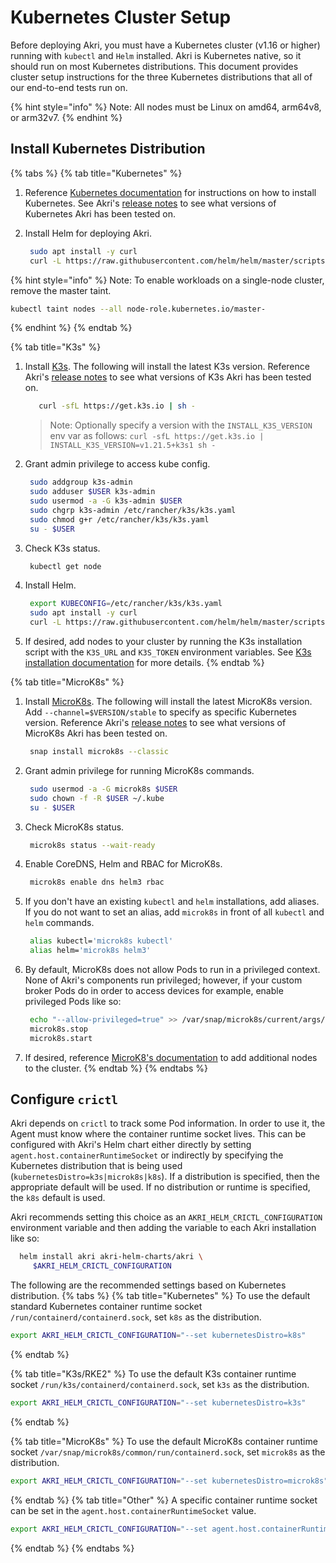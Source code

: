 # Kubernetes Cluster Setup

Before deploying Akri, you must have a Kubernetes cluster (v1.16 or higher) running with `kubectl` and `Helm` installed. Akri is Kubernetes native, so it should run on most Kubernetes distributions. This document provides cluster setup instructions for the three Kubernetes distributions that all of our end-to-end tests run on.

{% hint style="info" %}
Note: All nodes must be Linux on amd64, arm64v8, or arm32v7.
{% endhint %}

## Install Kubernetes Distribution

{% tabs %}
{% tab title="Kubernetes" %}
1. Reference [Kubernetes documentation](https://kubernetes.io/docs/tasks/tools/) for instructions on how to install Kubernetes. See Akri's [release notes](https://github.com/project-akri/akri/releases) to see what versions of Kubernetes Akri has been tested on.

2. Install Helm for deploying Akri.

   ```bash
    sudo apt install -y curl
    curl -L https://raw.githubusercontent.com/helm/helm/master/scripts/get-helm-3 | bash
   ```

{% hint style="info" %}
Note: To enable workloads on a single-node cluster, remove the master taint.

```bash
kubectl taint nodes --all node-role.kubernetes.io/master-
```
{% endhint %}
{% endtab %}

{% tab title="K3s" %}


1. Install [K3s](https://k3s.io/). The following will install the latest K3s version. Reference Akri's [release notes](https://github.com/project-akri/akri/releases) to see what versions of K3s Akri has been tested on.

   ```bash
      curl -sfL https://get.k3s.io | sh -
   ```

   > Note: Optionally specify a version with the `INSTALL_K3S_VERSION` env var as follows: `curl -sfL https://get.k3s.io | INSTALL_K3S_VERSION=v1.21.5+k3s1 sh -`

2. Grant admin privilege to access kube config.

   ```bash
    sudo addgroup k3s-admin
    sudo adduser $USER k3s-admin
    sudo usermod -a -G k3s-admin $USER
    sudo chgrp k3s-admin /etc/rancher/k3s/k3s.yaml
    sudo chmod g+r /etc/rancher/k3s/k3s.yaml
    su - $USER
   ```

3. Check K3s status.

   ```bash
    kubectl get node
   ```

4. Install Helm.

   ```bash
    export KUBECONFIG=/etc/rancher/k3s/k3s.yaml
    sudo apt install -y curl
    curl -L https://raw.githubusercontent.com/helm/helm/master/scripts/get-helm-3 | bash
   ```

5. If desired, add nodes to your cluster by running the K3s installation script with the `K3S_URL` and `K3S_TOKEN` environment variables. See [K3s installation documentation](https://rancher.com/docs/k3s/latest/en/quick-start/#install-script) for more details.
{% endtab %}

{% tab title="MicroK8s" %}


1. Install [MicroK8s](https://microk8s.io/docs). The following will install the latest MicroK8s version. Add `--channel=$VERSION/stable` to specify as specific Kubernetes version. Reference Akri's [release notes](https://github.com/project-akri/akri/releases) to see what versions of MicroK8s Akri has been tested on.

   ```bash
    snap install microk8s --classic
   ```

2. Grant admin privilege for running MicroK8s commands.

   ```bash
    sudo usermod -a -G microk8s $USER
    sudo chown -f -R $USER ~/.kube
    su - $USER
   ```

3. Check MicroK8s status.

   ```bash
    microk8s status --wait-ready
   ```

4. Enable CoreDNS, Helm and RBAC for MicroK8s.

   ```bash
    microk8s enable dns helm3 rbac
   ```

5. If you don't have an existing `kubectl` and `helm` installations, add aliases. If you do not want to set an alias, add `microk8s` in front of all `kubectl` and `helm` commands.

   ```bash
    alias kubectl='microk8s kubectl'
    alias helm='microk8s helm3'
   ```

6. By default, MicroK8s does not allow Pods to run in a privileged context. None of Akri's components run privileged; however, if your custom broker Pods do in order to access devices for example, enable privileged Pods like so:

   ```bash
    echo "--allow-privileged=true" >> /var/snap/microk8s/current/args/kube-apiserver
    microk8s.stop
    microk8s.start
   ```

7. If desired, reference [MicroK8's documentation](https://microk8s.io/docs/clustering) to add additional nodes to the cluster.
{% endtab %}
{% endtabs %}

## Configure `crictl`
Akri depends on `crictl` to track some Pod information. In order to use it, the Agent must know where the container runtime socket lives. This can be configured with Akri's Helm chart either directly by setting `agent.host.containerRuntimeSocket` or indirectly by specifying the Kubernetes distribution that is being used (`kubernetesDistro=k3s|microk8s|k8s`). If a distribution is specified, then the appropriate default will be used. If no distribution or runtime is specified, the `k8s` default is used.

Akri recommends setting this choice as an `AKRI_HELM_CRICTL_CONFIGURATION` environment variable and then adding the variable to each Akri installation like so:
```sh
  helm install akri akri-helm-charts/akri \
     $AKRI_HELM_CRICTL_CONFIGURATION
```
The following are the recommended settings based on Kubernetes distribution.
{% tabs %}
{% tab title="Kubernetes" %}
To use the default standard Kubernetes container runtime socket `/run/containerd/containerd.sock`, set `k8s` as the distribution.
```sh
export AKRI_HELM_CRICTL_CONFIGURATION="--set kubernetesDistro=k8s"
```
{% endtab %}

{% tab title="K3s/RKE2" %}
To use the default K3s container runtime socket `/run/k3s/containerd/containerd.sock`, set `k3s` as the distribution. 

```bash
export AKRI_HELM_CRICTL_CONFIGURATION="--set kubernetesDistro=k3s"
```
{% endtab %}

{% tab title="MicroK8s" %}
To use the default MicroK8s container runtime socket `/var/snap/microk8s/common/run/containerd.sock`, set `microk8s` as the distribution. 

```bash
export AKRI_HELM_CRICTL_CONFIGURATION="--set kubernetesDistro=microk8s"
```
{% endtab %}
{% tab title="Other" %}
A specific container runtime socket can be set in the `agent.host.containerRuntimeSocket` value. 

```bash
export AKRI_HELM_CRICTL_CONFIGURATION="--set agent.host.containerRuntimeSocket=/container/runtime.sock"
```
{% endtab %}
{% endtabs %}


